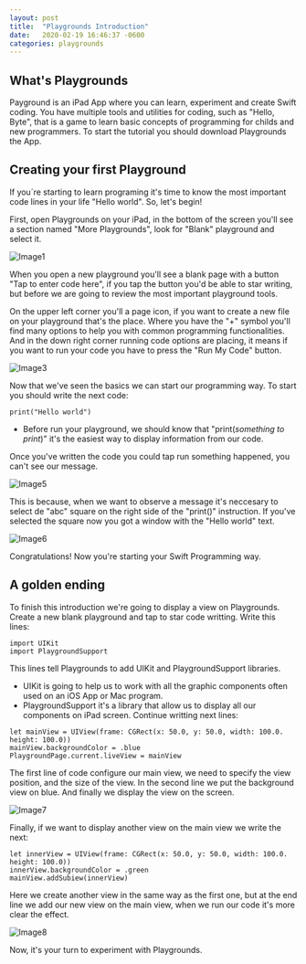 ```yaml
---
layout: post
title:  "Playgrounds Introduction"
date:   2020-02-19 16:46:37 -0600
categories: playgrounds
---
```


## What's Playgrounds
Payground is an iPad App where you can learn, experiment and create Swift coding. You have multiple tools and utilities for coding, such as "Hello, Byte", that is a game to learn basic concepts of programming for childs and new programmers. To start the tutorial you should download Playgrounds the App.

## Creating your first Playground
If you´re starting to learn programing it's time to know the most important code lines in your life "Hello world". So, let's begin! 

First, open Playgrounds on your iPad, in the bottom of the screen you'll see a section named "More Playgrounds", look for "Blank" playground and select it.

![Image1](https://i.imgur.com/BE55gfO.png)

When you open a new playground you'll see a blank page with a button "Tap to enter code here", if you tap the button you'd be able to star writing, but before we are going to review the most important playground tools.

On the upper left corner you'll a page icon, if you want to create a new file on your playground that's the place. Where you have the "+" symbol you'll find many options to help you with common programming functionalities. And in the down right corner running code options are placing, it means if you want to run your code you have to press the "Run My Code"  button.

![Image3](https://i.imgur.com/er9IBb4.jpg)

Now that we've seen the basics we can start our programming way. To start you should write the next code:
 ```
print("Hello world")
 ```

* Before run your playground, we should know that "print(*something to print*)" it's the easiest way to display information from our code.

Once you've written the code you could tap run something happened, you can't see our message. 

![Image5](https://i.imgur.com/XO92PRD.png)

This is because, when we want to observe a message it's neccesary to select de "abc" square on the right side of the "print()" instruction. If you've selected the square now you got a window with the "Hello world" text.

![Image6](https://i.imgur.com/5JOxoZT.png)

Congratulations! Now you're starting your Swift Programming way.

## A golden ending
To finish this introduction we're going to display a view on Playgrounds. Create a new blank playground and tap to star code writting. Write this lines:

```
import UIKit
import PlaygroundSupport
```

This lines tell Playgrounds to  add UIKit and PlaygroundSupport libraries.
* UIKit is going to help us to work with all the graphic components often used on an iOS App or Mac program.
* PlaygroundSupport it's a library that allow us to display all our components on iPad screen.
Continue writting next lines:

```
let mainView = UIView(frame: CGRect(x: 50.0, y: 50.0, width: 100.0. height: 100.0))
mainView.backgroundColor = .blue
PlaygroundPage.current.liveView = mainView
```
The first line of code configure our main view, we need to specify  the view position, and the size of the view. In the second line we put the background view on blue. And finally we display the view on the screen.

![Image7](https://i.imgur.com/WqRLKsw.png)

Finally, if we want to display another view on the main view we write the next:

 ```
let innerView = UIView(frame: CGRect(x: 50.0, y: 50.0, width: 100.0. height: 100.0))
innerView.backgroundColor = .green
mainView.addSubiew(innerView)
 ```
Here we create another view in the same way as the first one, but at the end line we add our new view on the main view, when we run our code it's more clear the effect.

![Image8](https://i.imgur.com/ptjRn90.png)

Now, it's your turn to experiment with Playgrounds.

 
